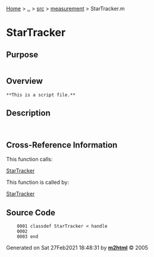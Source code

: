 [Home](../../../../index.md) \> [..](#) \> [src](../../../../documentation.md) \>
[measurement](index.md) \> StarTracker.m



# StarTracker

## Purpose 

``` 
```

## Overview 

``` 
**This is a script file.**
```

## Description 

```
 

```

## Cross-Reference Information 

This function calls:

   [StarTracker](StarTracker.md)

This function is called by:

   [StarTracker](StarTracker.md)

## Source Code 

```
    0001 classdef StarTracker < handle
    0002     
    0003 end
```



Generated on Sat 27Feb2021 18:48:31 by
**[m2html](http://www.artefact.tk/software/matlab/m2html/ "Matlab Documentation in HTML")**
© 2005
